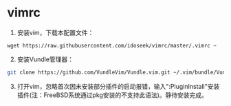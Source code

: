 # vimrc
1. 安装vim，下载本配置文件：
```
wget https://raw.githubusercontent.com/idoseek/vimrc/master/.vimrc ~
```
2. 安装Vundle管理器：
``` bash
git clone https://github.com/VundleVim/Vundle.vim.git ~/.vim/bundle/Vundle.vim
```
3. 打开vim，忽略首次因未安装部分插件的启动报错，输入":PluginInstall"安装插件(注：FreeBSD系统通过pkg安装的不支持此语法)。静待安装完成。

